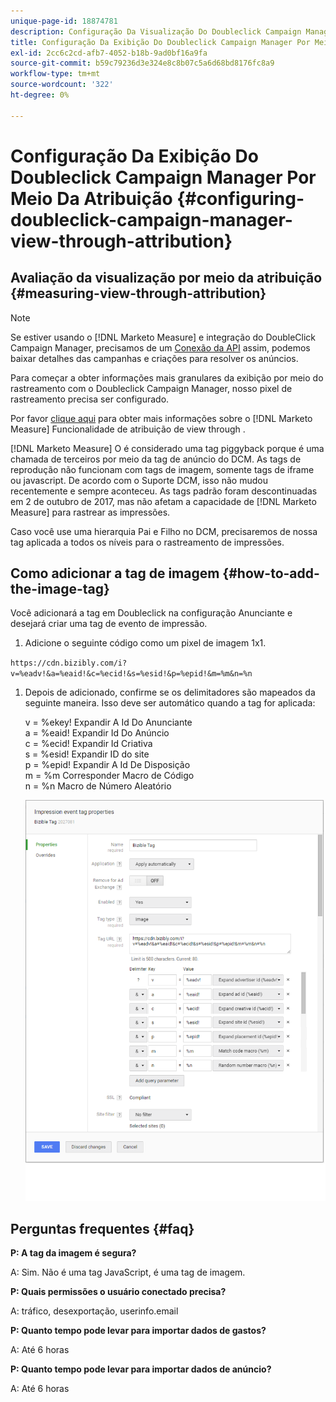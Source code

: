 ```yaml
---
unique-page-id: 18874781
description: Configuração Da Visualização Do Doubleclick Campaign Manager Por Meio Da Atribuição - [!DNL Marketo Measure] - Documentação do produto
title: Configuração Da Exibição Do Doubleclick Campaign Manager Por Meio Da Atribuição
exl-id: 2cc6c2cd-afb7-4052-b18b-9ad0bf16a9fa
source-git-commit: b59c79236d3e324e8c8b07c5a6d68bd8176fc8a9
workflow-type: tm+mt
source-wordcount: '322'
ht-degree: 0%

---
```


# Configuração Da Exibição Do Doubleclick Campaign Manager Por Meio Da Atribuição {#configuring-doubleclick-campaign-manager-view-through-attribution}

## Avaliação da visualização por meio da atribuição {#measuring-view-through-attribution}

>[!NOTE]
>
>Se estiver usando o [!DNL Marketo Measure] e integração do DoubleClick Campaign Manager, precisamos de um [Conexão da API](/help/api-connections/utilizing-marketo-measures-api-connections/integrated-ad-platforms.md#how-to-connect-ad-platforms) assim, podemos baixar detalhes das campanhas e criações para resolver os anúncios.

Para começar a obter informações mais granulares da exibição por meio do rastreamento com o Doubleclick Campaign Manager, nosso pixel de rastreamento precisa ser configurado.

Por favor [clique aqui](/help/advanced-marketo-measure-features/view-through-attribution/marketo-measure-view-through-attribution-faq.md) para obter mais informações sobre o [!DNL Marketo Measure] Funcionalidade de atribuição de view through .

[!DNL Marketo Measure] O é considerado uma tag piggyback porque é uma chamada de terceiros por meio da tag de anúncio do DCM. As tags de reprodução não funcionam com tags de imagem, somente tags de iframe ou javascript. De acordo com o Suporte DCM, isso não mudou recentemente e sempre aconteceu. As tags padrão foram descontinuadas em 2 de outubro de 2017, mas não afetam a capacidade de [!DNL Marketo Measure] para rastrear as impressões.

Caso você use uma hierarquia Pai e Filho no DCM, precisaremos de nossa tag aplicada a todos os níveis para o rastreamento de impressões.

## Como adicionar a tag de imagem {#how-to-add-the-image-tag}

Você adicionará a tag em Doubleclick na configuração Anunciante e desejará criar uma tag de evento de impressão.

1. Adicione o seguinte código como um pixel de imagem 1x1.

`https://cdn.bizibly.com/i?v=%eadv!&a=%eaid!&c=%ecid!&s=%esid!&p=%epid!&m=%m&n=%n`

1. Depois de adicionado, confirme se os delimitadores são mapeados da seguinte maneira. Isso deve ser automático quando a tag for aplicada:

   v = %ekey! Expandir A Id Do Anunciante\
   a = %eaid! Expandir Id Do Anúncio\
   c = %ecid! Expandir Id Criativa\
   s = %esid! Expandir ID do site\
   p = %epid! Expandir A Id De Disposição\
   m = %m Corresponder Macro de Código\
   n = %n Macro de Número Aleatório

   ![](assets/1.png)

## Perguntas frequentes {#faq}

**P: A tag da imagem é segura?**

A: Sim. Não é uma tag JavaScript, é uma tag de imagem.

**P: Quais permissões o usuário conectado precisa?**

A: tráfico, desexportação, userinfo.email

**P: Quanto tempo pode levar para importar dados de gastos?**

A: Até 6 horas

**P: Quanto tempo pode levar para importar dados de anúncio?**

A: Até 6 horas
